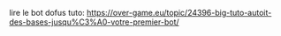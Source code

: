 lire le bot dofus
tuto: https://over-game.eu/topic/24396-big-tuto-autoit-des-bases-jusqu%C3%A0-votre-premier-bot/

